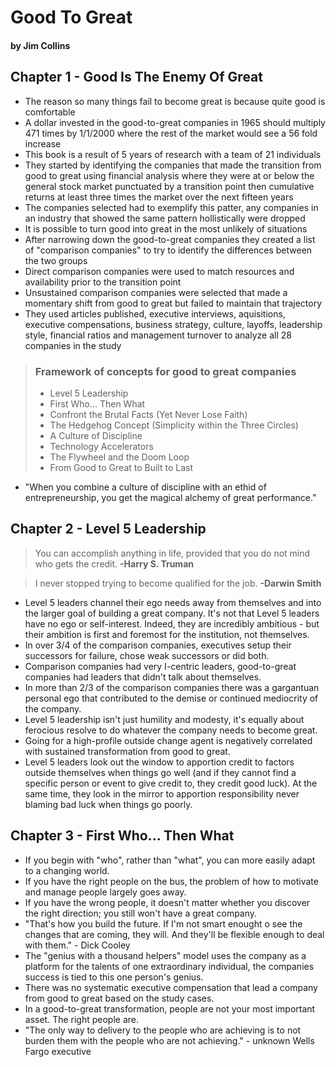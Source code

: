 # Good To Great
#### by Jim Collins

## Chapter 1 - Good Is The Enemy Of Great
- The reason so many things fail to become great is because quite good is comfortable
- A dollar invested in the good-to-great companies in 1965 should multiply 471 times by 1/1/2000 where the rest of the market would see a 56 fold increase
- This book is a result of 5 years of research with a team of 21 individuals
- They started by identifying the companies that made the transition from good to great using financial analysis where they were at or below the general stock market punctuated by a transition point then cumulative returns at least three times the market over the next fifteen years
- The companies selected had to exemplify this patter, any companies in an industry that showed the same pattern hollistically were dropped
- It is possible to turn good into great in the most unlikely of situations
- After narrowing down the good-to-great companies they created a list of "comparison companies" to try to identify the differences between the two groups
- Direct comparison companies were used to match resources and availability prior to the transition point
- Unsustained comparison companies were selected that made a momentary shift from good to great but failed to maintain that trajectory
- They used articles published, executive interviews, aquisitions, executive compensations, business strategy, culture, layoffs, leadership style, financial ratios and management turnover to analyze all 28 companies in the study

> ### Framework of concepts for good to great companies
>	- Level 5 Leadership
>	- First Who... Then What
>	- Confront the Brutal Facts (Yet Never Lose Faith)
>	- The Hedgehog Concept (Simplicity within the Three Circles)
>	- A Culture of Discipline
>	- Technology Accelerators
>	- The Flywheel and the Doom Loop
>	- From Good to Great to Built to Last

- "When you combine a culture of discipline with an ethid of entrepreneurship, you get the magical alchemy of great performance."


## Chapter 2 - Level 5 Leadership

> You can accomplish anything in life, provided that you do not mind who gets the credit. 
> **-Harry S. Truman**

> I never stopped trying to become qualified for the job. 
> **-Darwin Smith**

- Level 5 leaders channel their ego needs away from themselves and into the larger goal of building a great company.  It's not that Level 5 leaders have no ego or self-interest.  Indeed, they are incredibly ambitious - but their ambition is first and foremost for the institution, not themselves.
- In over 3/4 of the comparison companies, executives setup their successors for failure, chose weak successors or did both.
- Comparison companies had very I-centric leaders, good-to-great companies had leaders that didn't talk about themselves.
- In more than 2/3 of the comparison companies there was a gargantuan personal ego that contributed to the demise or continued mediocrity of the company.
- Level 5 leadership isn't just humility and modesty, it's equally about ferocious resolve to do whatever the company needs to become great.
- Going for a high-profile outside change agent is negatively correlated with sustained transformation from good to great.
- Level 5 leaders look out the window to apportion credit to factors outside themselves when things go well (and if they cannot find a specific person or event to give credit to, they credit good luck).  At the same time, they look in the mirror to apportion responsibility never blaming bad luck when things go poorly.


## Chapter 3 - First Who... Then What
- If you begin with "who", rather than "what", you can more easily adapt to a changing world.
- If you have the right people on the bus, the problem of how to motivate and manage people largely goes away.
- If you have the wrong people, it doesn't matter whether you discover the right direction; you still won't have a great company.
- "That's how you build the future.  If I'm not smart enought o see the changes that are coming, they will.  And they'll be flexible enough to deal with them." - Dick Cooley
- The "genius with a thousand helpers" model uses the company as a platform for the talents of one extraordinary individual, the companies success is tied to this one person's genius. 
- There was no systematic executive compensation that lead a company from good to great based on the study cases.
- In a good-to-great transformation, people are not your most important asset.  The right people are.
- "The only way to delivery to the people who are achieving is to not burden them with the people who are not achieving." - unknown Wells Fargo executive